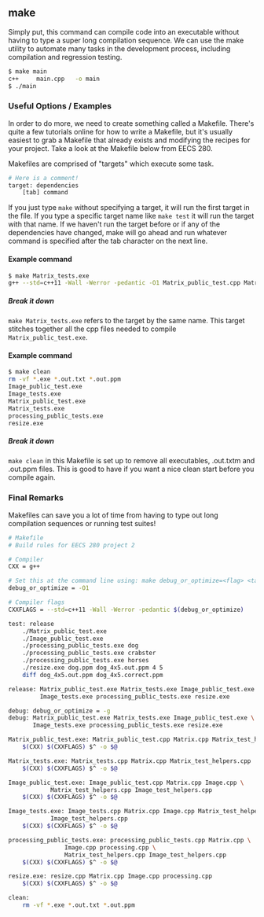 ---
---

make
-------

Simply put, this command can compile code into an executable without having to type a super long compilation sequence. We can use the make utility to automate many tasks in the development process, including compilation and regression testing.

~~~ bash
$ make main
c++     main.cpp   -o main
$ ./main
~~~


<!--more-->

### Useful Options / Examples

In order to do more, we need to create something called a Makefile. There's quite a few tutorials online for how to write a Makefile, but it's usually easiest to grab a Makefile that already exists and modifying the recipes for your project. Take a look at the Makefile below from EECS 280.

Makefiles are comprised of "targets" which execute some task.

~~~ bash
# Here is a comment!
target: dependencies
	[tab] command
~~~

If you just type `make` without specifying a target, it will run the first target in the file. If you type a specific target name like `make test` it will run the target with that name. If we haven't run the target before or if any of the dependencies have changed, make will go ahead and run whatever command is specified after the tab character on the next line.

#### Example command
~~~ bash
$ make Matrix_tests.exe
g++ --std=c++11 -Wall -Werror -pedantic -O1 Matrix_public_test.cpp Matrix.cpp Matrix_test_helpers.cpp -o Matrix_public_test.exe
~~~

##### Break it down
`make Matrix_tests.exe` refers to the target by the same name. This target stitches together all the cpp files needed to compile `Matrix_public_test.exe`.

#### Example command
~~~ bash
$ make clean
rm -vf *.exe *.out.txt *.out.ppm
Image_public_test.exe
Image_tests.exe
Matrix_public_test.exe
Matrix_tests.exe
processing_public_tests.exe
resize.exe
~~~

##### Break it down
`make clean` in this Makefile is set up to remove all executables, .out.txtm and .out.ppm files. This is good to have if you want a nice clean start before you compile again.


### Final Remarks

Makefiles can save you a lot of time from having to type out long compilation sequences or running test suites!


~~~ bash
# Makefile
# Build rules for EECS 280 project 2

# Compiler
CXX = g++

# Set this at the command line using: make debug_or_optimize=<flag> <target> ...
debug_or_optimize = -O1

# Compiler flags
CXXFLAGS = --std=c++11 -Wall -Werror -pedantic $(debug_or_optimize)

test: release
	./Matrix_public_test.exe
	./Image_public_test.exe
	./processing_public_tests.exe dog
	./processing_public_tests.exe crabster
	./processing_public_tests.exe horses
	./resize.exe dog.ppm dog_4x5.out.ppm 4 5
	diff dog_4x5.out.ppm dog_4x5.correct.ppm

release: Matrix_public_test.exe Matrix_tests.exe Image_public_test.exe \
		 Image_tests.exe processing_public_tests.exe resize.exe

debug: debug_or_optimize = -g
debug: Matrix_public_test.exe Matrix_tests.exe Image_public_test.exe \
	   Image_tests.exe processing_public_tests.exe resize.exe

Matrix_public_test.exe: Matrix_public_test.cpp Matrix.cpp Matrix_test_helpers.cpp
	$(CXX) $(CXXFLAGS) $^ -o $@

Matrix_tests.exe: Matrix_tests.cpp Matrix.cpp Matrix_test_helpers.cpp
	$(CXX) $(CXXFLAGS) $^ -o $@

Image_public_test.exe: Image_public_test.cpp Matrix.cpp Image.cpp \
			Matrix_test_helpers.cpp Image_test_helpers.cpp
	$(CXX) $(CXXFLAGS) $^ -o $@

Image_tests.exe: Image_tests.cpp Matrix.cpp Image.cpp Matrix_test_helpers.cpp \
			Image_test_helpers.cpp
	$(CXX) $(CXXFLAGS) $^ -o $@

processing_public_tests.exe: processing_public_tests.cpp Matrix.cpp \
				Image.cpp processing.cpp \
				Matrix_test_helpers.cpp Image_test_helpers.cpp
	$(CXX) $(CXXFLAGS) $^ -o $@

resize.exe: resize.cpp Matrix.cpp Image.cpp processing.cpp
	$(CXX) $(CXXFLAGS) $^ -o $@

clean:
	rm -vf *.exe *.out.txt *.out.ppm

~~~